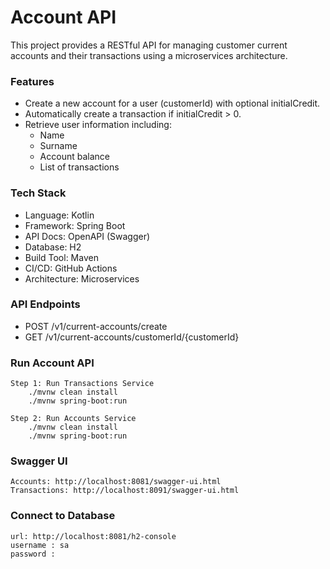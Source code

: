 # Account API
This project provides a RESTful API for managing customer current accounts and their transactions using a microservices architecture.

### Features
* Create a new account for a user (customerId) with optional initialCredit.
* Automatically create a transaction if initialCredit > 0.
* Retrieve user information including:
  * Name
  * Surname
  * Account balance
  * List of transactions

### Tech Stack
* Language: Kotlin
* Framework: Spring Boot
* API Docs: OpenAPI (Swagger)
* Database: H2
* Build Tool: Maven
* CI/CD: GitHub Actions
* Architecture: Microservices

### API Endpoints
* POST /v1/current-accounts/create
* GET /v1/current-accounts/customerId/{customerId}

### Run Account API
    Step 1: Run Transactions Service
        ./mvnw clean install
        ./mvnw spring-boot:run
    
    Step 2: Run Accounts Service
        ./mvnw clean install
        ./mvnw spring-boot:run

### Swagger UI
    Accounts: http://localhost:8081/swagger-ui.html
    Transactions: http://localhost:8091/swagger-ui.html

### Connect to Database
    url: http://localhost:8081/h2-console
    username : sa
    password : 



